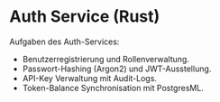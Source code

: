 # Auth Service (Rust)

Aufgaben des Auth-Services:

- Benutzerregistrierung und Rollenverwaltung.
- Passwort-Hashing (Argon2) und JWT-Ausstellung.
- API-Key Verwaltung mit Audit-Logs.
- Token-Balance Synchronisation mit PostgresML.
